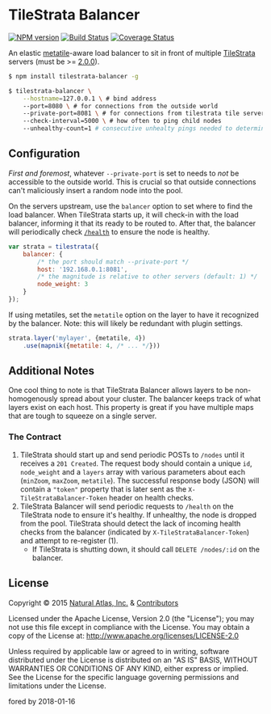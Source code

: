 # TileStrata Balancer
[![NPM version](http://img.shields.io/npm/v/tilestrata-balancer.svg?style=flat)](https://www.npmjs.org/package/tilestrata-balancer)
[![Build Status](https://travis-ci.org/naturalatlas/tilestrata-balancer.svg)](https://travis-ci.org/naturalatlas/tilestrata-balancer)
[![Coverage Status](http://img.shields.io/codecov/c/github/naturalatlas/tilestrata-balancer/master.svg?style=flat)](https://codecov.io/github/naturalatlas/tilestrata-balancer)

An elastic [metatile](http://wiki.openstreetmap.org/wiki/Meta_tiles)-aware load balancer to sit in front of multiple [TileStrata](https://github.com/naturalatlas/tilestrata) servers (must be >= [2.0.0](https://github.com/naturalatlas/tilestrata/releases/tag/v2.0.0)).

```sh
$ npm install tilestrata-balancer -g

$ tilestrata-balancer \
	--hostname=127.0.0.1 \ # bind address
	--port=8080 \ # for connections from the outside world
	--private-port=8081 \ # for connections from tilestrata tile servers
	--check-interval=5000 \ # how often to ping child nodes
	--unhealthy-count=1 # consecutive unhealty pings needed to determine a host is unhealthy
```

## Configuration

*First and foremost*, whatever `--private-port` is set to needs to *not* be accessible to the outside world. This is crucial so that outside connections can't maliciously insert a random node into the pool.

On the servers upstream, use the `balancer` option to set where to find the load balancer. When TileStrata starts up, it will check-in with the load balancer, informing it that its ready to be routed to. After that, the balancer will periodically check [`/health`](https://github.com/naturalatlas/tilestrata#health-checks) to ensure the node is healthy.

```js
var strata = tilestrata({
	balancer: {
		/* the port should match --private-port */
		host: '192.168.0.1:8081',
		/* the magnitude is relative to other servers (default: 1) */
		node_weight: 3
	}
});
```

If using metatiles, set the `metatile` option on the layer to have it recognized by the balancer. Note: this will likely be redundant with plugin settings.

```js
strata.layer('mylayer', {metatile, 4})
	.use(mapnik({metatile: 4, /* ... */}))
```

## Additional Notes

One cool thing to note is that TileStrata Balancer allows layers to be non-homogenously spread about your cluster. The balancer keeps track of what layers exist on each host. This property is great if you have multiple maps that are tough to squeeze on a single server.

### The Contract

1. TileStrata should start up and send periodic POSTs to `/nodes` until it receives a `201 Created`. The request body should contain a unique `id`, `node_weight` and a `layers` array with various parameters about each (`minZoom`, `maxZoom`, `metatile`). The successful response body (JSON) will contain a `"token"` property that is later sent as the `X-TileStrataBalancer-Token` header on health checks.
2. TileStrata Balancer will send periodic requests to `/health` on the TileStrata node to ensure it's healthy. If unhealthy, the node is dropped from the pool. TileStrata should detect the lack of incoming health checks from the balancer (indicated by `X-TileStrataBalancer-Token`) and attempt to re-register (1).
	- If TileStrata is shutting down, it should call `DELETE /nodes/:id` on the balancer.

## License

Copyright &copy; 2015 [Natural Atlas, Inc.](https://github.com/naturalatlas) & [Contributors](https://github.com/naturalatlas/tilestrata-balancer/graphs/contributors)

Licensed under the Apache License, Version 2.0 (the "License"); you may not use this file except in compliance with the License. You may obtain a copy of the License at: http://www.apache.org/licenses/LICENSE-2.0

Unless required by applicable law or agreed to in writing, software distributed under the License is distributed on an "AS IS" BASIS, WITHOUT WARRANTIES OR CONDITIONS OF ANY KIND, either express or implied. See the License for the specific language governing permissions and limitations under the License.

fored by 2018-01-16